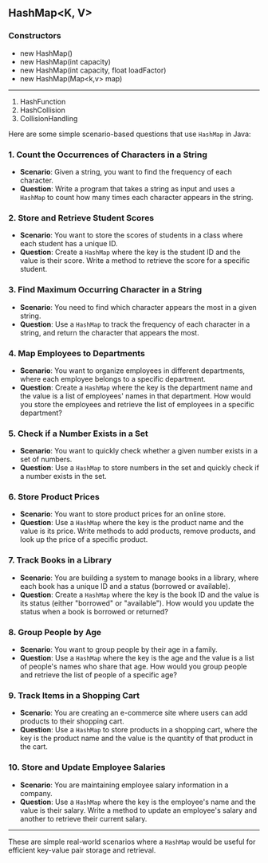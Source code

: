 ## HashMap<K, V>

### Constructors

- new HashMap()
- new HashMap(int capacity)
- new HashMap(int capacity, float loadFactor)
- new HashMap(Map<k,v> map)
---

1. HashFunction
2. HashCollision
3. CollisionHandling


Here are some simple scenario-based questions that use `HashMap` in Java:

### 1. **Count the Occurrences of Characters in a String**
- **Scenario**: Given a string, you want to find the frequency of each character.
- **Question**: Write a program that takes a string as input and uses a `HashMap` to count how many times each character appears in the string.

### 2. **Store and Retrieve Student Scores**
- **Scenario**: You want to store the scores of students in a class where each student has a unique ID.
- **Question**: Create a `HashMap` where the key is the student ID and the value is their score. Write a method to retrieve the score for a specific student.

### 3. **Find Maximum Occurring Character in a String**
- **Scenario**: You need to find which character appears the most in a given string.
- **Question**: Use a `HashMap` to track the frequency of each character in a string, and return the character that appears the most.

### 4. **Map Employees to Departments**
- **Scenario**: You want to organize employees in different departments, where each employee belongs to a specific department.
- **Question**: Create a `HashMap` where the key is the department name and the value is a list of employees' names in that department. How would you store the employees and retrieve the list of employees in a specific department?

### 5. **Check if a Number Exists in a Set**
- **Scenario**: You want to quickly check whether a given number exists in a set of numbers.
- **Question**: Use a `HashMap` to store numbers in the set and quickly check if a number exists in the set.

### 6. **Store Product Prices**
- **Scenario**: You want to store product prices for an online store.
- **Question**: Use a `HashMap` where the key is the product name and the value is its price. Write methods to add products, remove products, and look up the price of a specific product.

### 7. **Track Books in a Library**
- **Scenario**: You are building a system to manage books in a library, where each book has a unique ID and a status (borrowed or available).
- **Question**: Create a `HashMap` where the key is the book ID and the value is its status (either "borrowed" or "available"). How would you update the status when a book is borrowed or returned?

### 8. **Group People by Age**
- **Scenario**: You want to group people by their age in a family.
- **Question**: Use a `HashMap` where the key is the age and the value is a list of people's names who share that age. How would you group people and retrieve the list of people of a specific age?

### 9. **Track Items in a Shopping Cart**
- **Scenario**: You are creating an e-commerce site where users can add products to their shopping cart.
- **Question**: Use a `HashMap` to store products in a shopping cart, where the key is the product name and the value is the quantity of that product in the cart.

### 10. **Store and Update Employee Salaries**
- **Scenario**: You are maintaining employee salary information in a company.
- **Question**: Use a `HashMap` where the key is the employee's name and the value is their salary. Write a method to update an employee's salary and another to retrieve their current salary.

---

These are simple real-world scenarios where a `HashMap` would be useful for efficient key-value pair storage and retrieval.